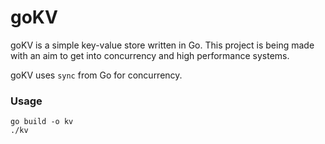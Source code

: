 # goKV

goKV is a simple key-value store written in Go. This project is being made with an aim to get into concurrency and high performance systems.

goKV uses `sync` from Go for concurrency.

### Usage
```
go build -o kv
./kv
```

